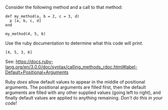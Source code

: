 Consider the following method and a call to that method:

```
def my_method(a, b = 2, c = 3, d)
  p [a, b, c, d]
end

my_method(4, 5, 6)
```

Use the ruby documentation to determine what this code will print.

```
[4, 5, 3, 6]
```

See: https://docs.ruby-lang.org/en/3.0.0/doc/syntax/calling_methods_rdoc.html#label-Default+Positional+Arguments

Ruby _does_ allow default values to appear in the middle of positional arguments. The positional arguments are filled first, then the default arguments are filled with any other supplied values (going left to right), and finally default values are applied to anything remaining.
_Don't do this in your code!_
